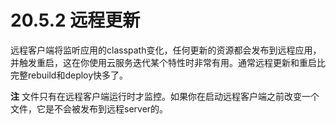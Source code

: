 # 20.5.2 远程更新

远程客户端将监听应用的classpath变化，任何更新的资源都会发布到远程应用，并触发重启，这在你使用云服务迭代某个特性时非常有用。通常远程更新和重启比完整rebuild和deploy快多了。

**注** 文件只有在远程客户端运行时才监控。如果你在启动远程客户端之前改变一个文件，它是不会被发布到远程server的。

